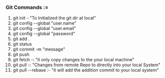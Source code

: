 ### Git Commands :=

1. git init - "To Initialized the git dir at local"
2. git config --global "user.name"
3. git config --global "user.email"
4. git config --global "password"
5. git add . 
6. git status 
7. git commit -m "message"
8. git push <url>
9. git fetch  -: "it only copy changes to the your local machine"
10. git pull -: "Changes from remote Repo to directly into your local System"
11. git pull --rebase :- "it will add the addition commit to your local system"